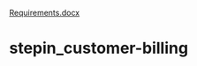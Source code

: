 [Requirements.docx](https://github.com/RuthwikaV/stepin_customer-billing/files/7120484/Requirements.docx)
# stepin_customer-billing
